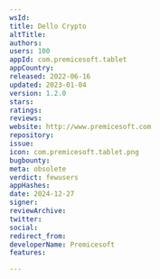 ```yaml
---
wsId: 
title: Dello Crypto
altTitle: 
authors: 
users: 100
appId: com.premicesoft.tablet
appCountry: 
released: 2022-06-16
updated: 2023-01-04
version: 1.2.0
stars: 
ratings: 
reviews: 
website: http://www.premicesoft.com
repository: 
issue: 
icon: com.premicesoft.tablet.png
bugbounty: 
meta: obsolete
verdict: fewusers
appHashes: 
date: 2024-12-27
signer: 
reviewArchive: 
twitter: 
social: 
redirect_from: 
developerName: Premicesoft
features: 

---
```


